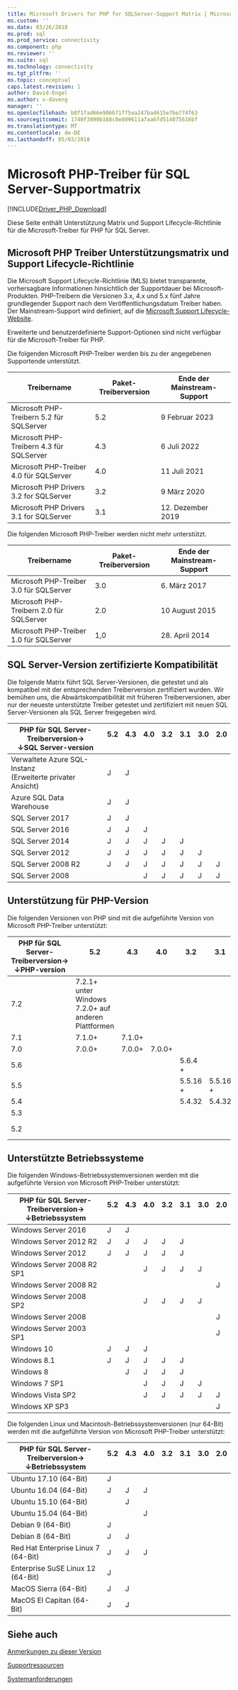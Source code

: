 ```yaml
---
title: Microsoft Drivers for PHP for SQLServer-Support Matrix | Microsoft Docs
ms.custom: ''
ms.date: 03/26/2018
ms.prod: sql
ms.prod_service: connectivity
ms.component: php
ms.reviewer: ''
ms.suite: sql
ms.technology: connectivity
ms.tgt_pltfrm: ''
ms.topic: conceptual
caps.latest.revision: 1
author: David-Engel
ms.author: v-daveng
manager: ''
ms.openlocfilehash: b8f1fad66e906b71ff5ea247ba4615e7be774f63
ms.sourcegitcommit: 1740f3090b168c0e809611a7aa6fd514075616bf
ms.translationtype: MT
ms.contentlocale: de-DE
ms.lasthandoff: 05/03/2018
---
```

# <a name="microsoft-php-drivers-for-sql-server-support-matrix"></a>Microsoft PHP-Treiber für SQL Server-Supportmatrix
[!INCLUDE[Driver_PHP_Download](../../includes/driver_php_download.md)]

  Diese Seite enthält Unterstützung Matrix und Support Lifecycle-Richtlinie für die Microsoft-Treiber für PHP für SQL Server.

## <a name="microsoft-php-drivers-support-lifecycle-matrix-and-policy"></a>Microsoft PHP Treiber Unterstützungsmatrix und Support Lifecycle-Richtlinie
 Die Microsoft Support Lifecycle-Richtlinie (MLS) bietet transparente, vorhersagbare Informationen hinsichtlich der Supportdauer bei Microsoft-Produkten. PHP-Treibern die Versionen 3.x, 4.x und 5.x fünf Jahre grundlegender Support nach dem Veröffentlichungsdatum Treiber haben. Der Mainstream-Support wird definiert, auf die [Microsoft Support Lifecycle-Website](https://support.microsoft.com/lifecycle).

 Erweiterte und benutzerdefinierte Support-Optionen sind nicht verfügbar für die Microsoft-Treiber für PHP.

 Die folgenden Microsoft PHP-Treiber werden bis zu der angegebenen Supportende unterstützt.

|Treibername|Paket-Treiberversion|Ende der Mainstream-Support|
|-|-|-|
|Microsoft PHP-Treibern 5.2 für SQLServer|5.2|9 Februar 2023|
|Microsoft PHP-Treibern 4.3 für SQLServer|4.3|6 Juli 2022|
|Microsoft PHP-Treiber 4.0 für SQLServer|4.0|11 Juli 2021|
|Microsoft PHP Drivers 3.2 for SQLServer|3.2|9 März 2020|
|Microsoft PHP Drivers 3.1 for SQLServer|3.1|12. Dezember 2019|

 Die folgenden Microsoft PHP-Treiber werden nicht mehr unterstützt.

|Treibername|Paket-Treiberversion|Ende der Mainstream-Support|
|-|-|-|
|Microsoft PHP-Treiber 3.0 für SQLServer|3.0|6. März 2017|
|Microsoft PHP-Treibern 2.0 für SQLServer|2.0|10 August 2015|
|Microsoft PHP-Treiber 1.0 für SQLServer|1,0|28. April 2014|

## <a name="sql-server-version-certified-compatibility"></a>SQL Server-Version zertifizierte Kompatibilität
 Die folgende Matrix führt SQL Server-Versionen, die getestet und als kompatibel mit der entsprechenden Treiberversion zertifiziert wurden. Wir bemühen uns, die Abwärtskompatibilität mit früheren Treiberversionen, aber nur der neueste unterstützte Treiber getestet und zertifiziert mit neuen SQL Server-Versionen als SQL Server freigegeben wird.

|PHP für SQL Server-Treiberversion&#8594;<br />&#8595;SQL Server-version|5.2<br />&nbsp;|4.3<br />&nbsp;|4.0<br />&nbsp;|3.2<br />&nbsp;|3.1<br />&nbsp;|3.0<br />&nbsp;|2.0<br />&nbsp;|
|---|---|---|---|---|---|---|---|
|Verwaltete Azure SQL-Instanz<br/> (Erweiterte privater Ansicht)|J|J| | | | | |
|Azure SQL Data Warehouse|J|J| | | | | |
|SQL Server 2017   |J|J| | | | | |
|SQL Server 2016   |J|J|J| | | | |
|SQL Server 2014   |J|J|J|J|J| | |
|SQL Server 2012   |J|J|J|J|J|J| |
|SQL Server 2008 R2|J|J|J|J|J|J|J|
|SQL Server 2008   | | |J|J|J|J|J|

## <a name="php-version-support"></a>Unterstützung für PHP-Version
 Die folgenden Versionen von PHP sind mit die aufgeführte Version von Microsoft PHP-Treiber unterstützt:

|PHP für SQL Server-Treiberversion&#8594;<br />&#8595;PHP-version|5.2<br />&nbsp;|4.3<br />&nbsp;|4.0<br />&nbsp;|3.2<br />&nbsp;|3.1<br />&nbsp;|3.0<br />&nbsp;|2.0<br />&nbsp;|
|---|---|---|---|---|---|---|---|
|7.2|7.2.1+ unter Windows<br/>7.2.0+ auf anderen Plattformen| | | | | | |
|7.1|7.1.0+ |7.1.0+ |       |        |        |        |        |
|7.0|7.0.0+ |7.0.0+ |7.0.0+ |        |        |        |        |
|5.6|       |       |       |5.6.4 +  |        |        |        |
|5.5|       |       |       |5.5.16 + |5.5.16 + |        |        |
|5.4|       |       |       |5.4.32  |5.4.32  |5.4.32  |        |
|5.3|       |       |       |        |        |5.3.0   |5.3.0   |
|5.2|       |       |       |        |        |        |5.2.4<br />5.2.13|

## <a name="supported-operating-systems"></a>Unterstützte Betriebssysteme
 Die folgenden Windows-Betriebssystemversionen werden mit die aufgeführte Version von Microsoft PHP-Treiber unterstützt:

|PHP für SQL Server-Treiberversion&#8594;<br />&#8595;Betriebssystem|5.2<br />&nbsp;|4.3<br />&nbsp;|4.0<br />&nbsp;|3.2<br />&nbsp;|3.1<br />&nbsp;|3.0<br />&nbsp;|2.0<br />&nbsp;|
|---|---|---|---|---|---|---|---|
|Windows Server 2016                 |J  |J  |   |   |   |   |   |
|Windows Server 2012 R2              |J  |J  |J  |J  |J  |   |   |
|Windows Server 2012                 |J  |J  |J  |J  |J  |   |   |
|Windows Server 2008 R2 SP1          |   |   |J  |J  |J  |J  |   |
|Windows Server 2008 R2              |   |   |   |   |   |   |J  |
|Windows Server 2008 SP2             |   |   |J  |J  |J  |J  |   |
|Windows Server 2008                 |   |   |   |   |   |   |J  |
|Windows Server 2003 SP1             |   |   |   |   |   |   |J  |
|Windows 10                          |J  |J  |J  |   |   |   |   |
|Windows 8.1                         |J  |J  |J  |J  |J  |   |   |
|Windows 8                           |   |J  |J  |J  |J  |   |   |
|Windows 7 SP1                       |   |   |J  |J  |J  |J  |   |
|Windows Vista SP2                   |   |   |J  |J  |J  |J  |J  |
|Windows XP SP3                      |   |   |   |   |   |   |J  |

 Die folgenden Linux und Macintosh-Betriebssystemversionen (nur 64-Bit) werden mit die aufgeführte Version von Microsoft PHP-Treiber unterstützt:

|PHP für SQL Server-Treiberversion&#8594;<br />&#8595;Betriebssystem|5.2<br />&nbsp;|4.3<br />&nbsp;|4.0<br />&nbsp;|3.2<br />&nbsp;|3.1<br />&nbsp;|3.0<br />&nbsp;|2.0<br />&nbsp;|
|---|---|---|---|---|---|---|---|
|Ubuntu 17.10 (64-Bit)               |J  |   |   |   |   |   |   |
|Ubuntu 16.04 (64-Bit)               |J  |J  |J  |   |   |   |   |
|Ubuntu 15.10 (64-Bit)               |   |J  |   |   |   |   |   |
|Ubuntu 15.04 (64-Bit)               |   |   |J  |   |   |   |   |
|Debian 9 (64-Bit)                   |J  |   |   |   |   |   |   |
|Debian 8 (64-Bit)                   |J  |J  |   |   |   |   |   |
|Red Hat Enterprise Linux 7 (64-Bit) |J  |J  |J  |   |   |   |   |
|Enterprise SuSE Linux 12 (64-Bit)   |J  |   |   |   |   |   |   |
|MacOS Sierra (64-Bit)               |J  |J  |   |   |   |   |   |
|MacOS El Capitan (64-Bit)           |J  |J  |   |   |   |   |   |

## <a name="see-also"></a>Siehe auch  
[Anmerkungen zu dieser Version](../../connect/php/release-notes-for-the-php-sql-driver.md)

[Supportressourcen](../../connect/php/support-resources-for-the-php-sql-driver.md)

[Systemanforderungen](../../connect/php/system-requirements-for-the-php-sql-driver.md)
